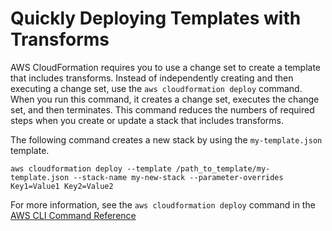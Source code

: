 # Quickly Deploying Templates with Transforms<a name="using-cfn-cli-deploy"></a>

AWS CloudFormation requires you to use a change set to create a template that includes transforms\. Instead of independently creating and then executing a change set, use the `aws cloudformation deploy` command\. When you run this command, it creates a change set, executes the change set, and then terminates\. This command reduces the numbers of required steps when you create or update a stack that includes transforms\.

The following command creates a new stack by using the `my-template.json` template\.

```
aws cloudformation deploy --template /path_to_template/my-template.json --stack-name my-new-stack --parameter-overrides Key1=Value1 Key2=Value2
```

For more information, see the `aws cloudformation deploy` command in the [AWS CLI Command Reference](https://docs.aws.amazon.com/cli/latest/reference/cloudformation/index.html)
